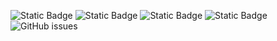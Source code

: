 ![Static Badge](https://img.shields.io/badge/blacklists-60-000000) ![Static Badge](https://img.shields.io/badge/blacklisted-2741731-cc0000) ![Static Badge](https://img.shields.io/badge/whitelisted-2244-00CC00) ![Static Badge](https://img.shields.io/badge/streaming_blacklist-28107-000000) ![GitHub issues](https://img.shields.io/github/issues/fabriziosalmi/blacklists)
